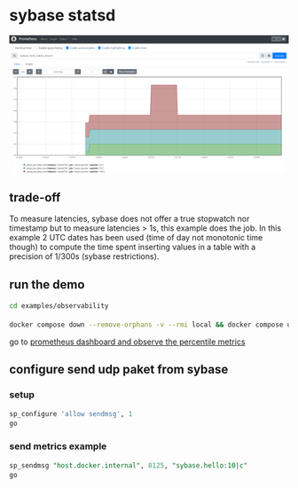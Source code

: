 # sybase statsd

![metrics](https://raw.githubusercontent.com/cboudereau/docker-sybase/main/examples/observability/metrics.png)

## trade-off

To measure latencies, sybase does not offer a true stopwatch nor timestamp but to measure latencies > 1s, this example does the job. In this example 2 UTC dates has been used (time of day not monotonic time though) to compute the time spent inserting values in a table with a precision of 1/300s (sybase restrictions).

## run the demo
```bash
cd examples/observability

docker compose down --remove-orphans -v --rmi local && docker compose up
```

go to [prometheus dashboard and observe the percentile metrics](http://localhost:9090/graph?g0.expr=sybase_test_table_insert&g0.tab=0&g0.stacked=1&g0.show_exemplars=0&g0.range_input=1h&g0.step_input=1)

## configure send udp paket from sybase

### setup
```sql
sp_configure 'allow sendmsg', 1
go
```

### send metrics example 
```sql
sp_sendmsg "host.docker.internal", 8125, "sybase.hello:10|c"
go
```